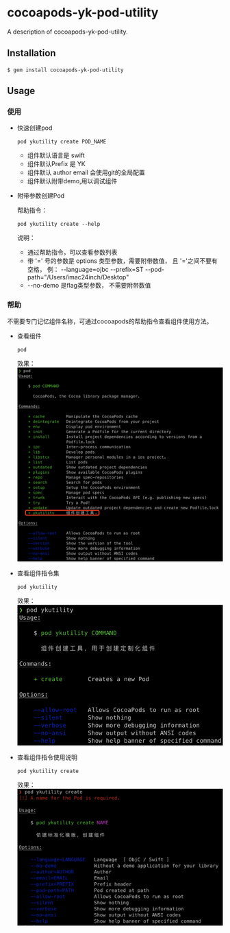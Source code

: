# cocoapods-yk-pod-utility

A description of cocoapods-yk-pod-utility.

## Installation

    $ gem install cocoapods-yk-pod-utility

## Usage

### 使用

- 快速创建pod

  ```shell
  pod ykutility create POD_NAME
  ```
  
  - 组件默认语言是 swift
  - 组件默认Prefix 是 YK
  - 组件默认 author email 会使用git的全局配置
  - 组件默认附带demo,用以调试组件

- 附带参数创建Pod
  
  帮助指令：
  ```shell
  pod ykutility create --help
  ```
  
  说明：

  - 通过帮助指令，可以查看参数列表
  - 带 '=' 号的参数是 options 类型参数，需要附带数值， 且 '='之间不要有空格， 例： --language=ojbc  --prefix=ST --pod-path="/Users/imac24inch/Desktop"
  - --no-demo 是flag类型参数， 不需要附带数值
    
### 帮助

不需要专门记忆组件名称，可通过cocoapods的帮助指令查看组件使用方法。

- 查看组件

  ```shell
  pod
  ```
  
  效果：
  ![img](./ReadMeResource/01.png)
  

- 查看组件指令集

  ```shell
  pod ykutility
  ```

  效果：
  ![img](./ReadMeResource/02.png)

- 查看组件指令使用说明

  ```shell
  pod ykutility create
  ```

  效果：
  ![img](./ReadMeResource/03.png)